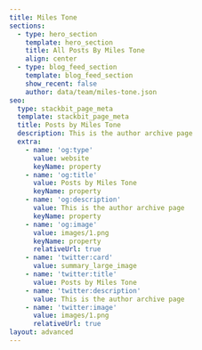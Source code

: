 ```yaml
---
title: Miles Tone
sections:
  - type: hero_section
    template: hero_section
    title: All Posts By Miles Tone
    align: center
  - type: blog_feed_section
    template: blog_feed_section
    show_recent: false
    author: data/team/miles-tone.json
seo:
  type: stackbit_page_meta
  template: stackbit_page_meta
  title: Posts by Miles Tone
  description: This is the author archive page
  extra:
    - name: 'og:type'
      value: website
      keyName: property
    - name: 'og:title'
      value: Posts by Miles Tone
      keyName: property
    - name: 'og:description'
      value: This is the author archive page
      keyName: property
    - name: 'og:image'
      value: images/1.png
      keyName: property
      relativeUrl: true
    - name: 'twitter:card'
      value: summary_large_image
    - name: 'twitter:title'
      value: Posts by Miles Tone
    - name: 'twitter:description'
      value: This is the author archive page
    - name: 'twitter:image'
      value: images/1.png
      relativeUrl: true
layout: advanced
---
```

